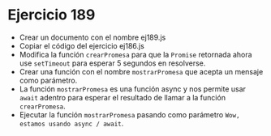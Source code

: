 # Ejercicio 189

- Crear un documento con el nombre ej189.js
- Copiar el código del ejercicio ej186.js
- Modifica la función `crearPromesa` para que la `Promise` retornada ahora use `setTimeout` para esperar 5 segundos en resolverse.
- Crear una función con el nombre `mostrarPromesa` que acepta un mensaje como parámetro.
- La función `mostrarPromesa` es una función async y nos permite usar `await` adentro para esperar el resultado de llamar a la función `crearPromesa`.
- Ejecutar la función `mostrarPromesa` pasando como parámetro `Wow, estamos usando async / await`.
